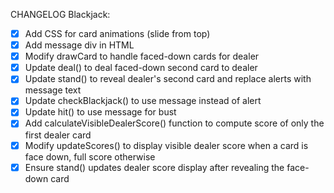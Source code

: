CHANGELOG
Blackjack:
- [x] Add CSS for card animations (slide from top)
- [x] Add message div in HTML
- [x] Modify drawCard to handle faced-down cards for dealer
- [x] Update deal() to deal faced-down second card to dealer
- [x] Update stand() to reveal dealer's second card and replace alerts with message text
- [x] Update checkBlackjack() to use message instead of alert
- [x] Update hit() to use message for bust
- [x] Add calculateVisibleDealerScore() function to compute score of only the first dealer card
- [x] Modify updateScores() to display visible dealer score when a card is face down, full score otherwise
- [x] Ensure stand() updates dealer score display after revealing the face-down card